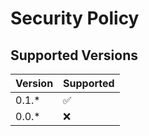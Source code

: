 # Security Policy

## Supported Versions

| Version | Supported          |
| ------- | ------------------ |
| 0.1.*   | :white_check_mark: |
| 0.0.*   | :x:                |
